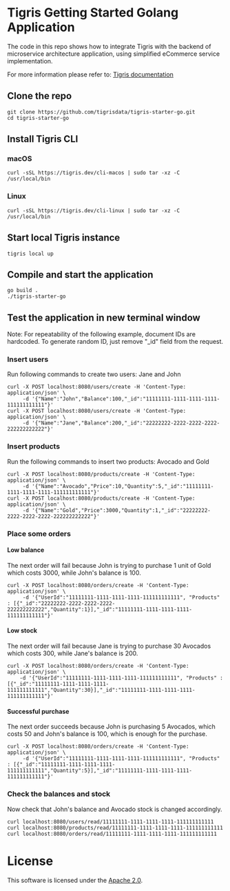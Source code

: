 # Tigris Getting Started Golang Application

The code in this repo shows how to integrate Tigris with the backend of
microservice architecture application, using simplified eCommerce service implementation.

For more information please refer to: [Tigris documentation](https://docs.tigrisdata.com)

## Clone the repo

```shell
git clone https://github.com/tigrisdata/tigris-starter-go.git
cd tigris-starter-go
```

## Install Tigris CLI

### macOS
```shell
curl -sSL https://tigris.dev/cli-macos | sudo tar -xz -C /usr/local/bin
```

### Linux
```shell
curl -sSL https://tigris.dev/cli-linux | sudo tar -xz -C /usr/local/bin
```

## Start local Tigris instance
```shell
tigris local up
```

## Compile and start the application
```shell
go build .
./tigris-starter-go
```

## Test the application in new terminal window

Note: For repeatability of the following example, document IDs are hardcoded.
To generate random ID, just remove "_id" field from the request.

### Insert users

Run following commands to create two users: Jane and John

```shell
curl -X POST localhost:8080/users/create -H 'Content-Type: application/json' \
	 -d '{"Name":"John","Balance":100,"_id":"11111111-1111-1111-1111-111111111111"}'
curl -X POST localhost:8080/users/create -H 'Content-Type: application/json' \
	 -d '{"Name":"Jane","Balance":200,"_id":"22222222-2222-2222-2222-222222222222"}'
```

### Insert products

Run the following commands to insert two products: Avocado and Gold

```shell
curl -X POST localhost:8080/products/create -H 'Content-Type: application/json' \
	 -d '{"Name":"Avocado","Price":10,"Quantity":5,"_id":"11111111-1111-1111-1111-111111111111"}'
curl -X POST localhost:8080/products/create -H 'Content-Type: application/json' \
	 -d '{"Name":"Gold","Price":3000,"Quantity":1,"_id":"22222222-2222-2222-2222-222222222222"}'
```

### Place some orders

#### Low balance

The next order will fail because John is trying to purchase 1 unit of Gold which costs 3000,
while John's balance is 100.

```shell
curl -X POST localhost:8080/orders/create -H 'Content-Type: application/json' \
	 -d '{"UserId":"11111111-1111-1111-1111-111111111111", "Products" : [{"_id":"22222222-2222-2222-2222-222222222222","Quantity":1}],"_id":"11111111-1111-1111-1111-111111111111"}'
```

#### Low stock

The next order will fail because Jane is trying to purchase 30 Avocados which costs 300, while
Jane's balance is 200.

```shell
curl -X POST localhost:8080/orders/create -H 'Content-Type: application/json' \
	-d '{"UserId":"11111111-1111-1111-1111-111111111111", "Products" : [{"_id":"11111111-1111-1111-1111-111111111111","Quantity":30}],"_id":"11111111-1111-1111-1111-111111111111"}'
```

#### Successful purchase

The next order succeeds because John is purchasing 5 Avocados, which costs 50 and
John's balance is 100, which is enough for the purchase.

```shell
curl -X POST localhost:8080/orders/create -H 'Content-Type: application/json' \
	 -d '{"UserId":"11111111-1111-1111-1111-111111111111", "Products" : [{"_id":"11111111-1111-1111-1111-111111111111","Quantity":5}],"_id":"11111111-1111-1111-1111-111111111111"}'
```

### Check the balances and stock

Now check that John's balance and Avocado stock is changed accordingly.

```shell
curl localhost:8080/users/read/11111111-1111-1111-1111-111111111111
curl localhost:8080/products/read/11111111-1111-1111-1111-111111111111
curl localhost:8080/orders/read/11111111-1111-1111-1111-111111111111
```

# License

This software is licensed under the [Apache 2.0](LICENSE).
